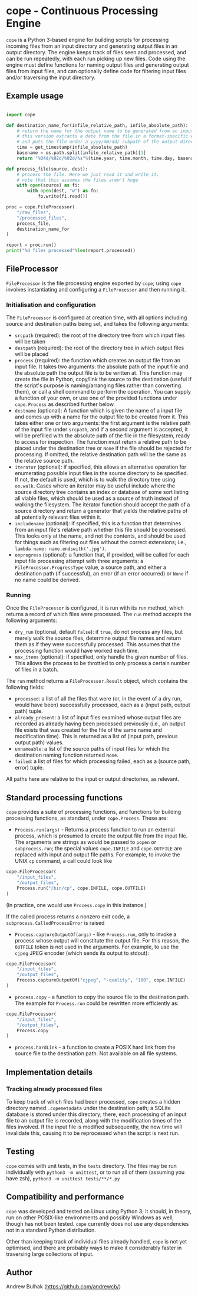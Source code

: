 # cope - Continuous Processing Engine

`cope` is a Python 3-based engine for building scripts for processing incoming files from an input directory and generating output files in an output directory. The engine keeps track of files seen and processed, and can be run repeatedly, with each run picking up new files. Code using the engine must define functions for naming output files and generating output files from input files, and can optionally define code for filtering input files and/or traversing the input directory.

## Example usage

```python

import cope

def destination_name_for(infile_relative_path, infile_absolute_path):
	# return the name for the output name to be generated from an input file
	# this version extracts a date from the file in a format-specific way
	# and puts the file under a yyyy/mm/dd/ subpath of the output directory
	time = get_timestamp(infile_absolute_path)
	basename = os.path.split(infile_relative_path)[1]
	return "%04d/%02d/%02d/%s"%(time.year, time.month, time.day, basename)

def process_file(source, dest):
	# process the file. Here we just read it and write it. 
	# note that this assumes the files aren't huge
	with open(source) as fi:
		with open(dest, "w") as fo:
			fo.write(fi.read())

proc = cope.FileProcessor(
	"/raw_files", 
	"/processed_files", 
	process_file,
	destination_name_for
)

report = proc.run()
print("%d files processed"%len(report.processed))

```

## FileProcessor

`FileProcessor` is the file processing engine exported by `cope`; using `cope` involves instantiating and configuring a `FileProcessor` and then running it. 


### Initialisation and configuration

The `FileProcessor` is configured at creation time, with all options including source and destination paths being set, and takes the following arguments:

- `srcpath` (required): the root of the directory tree from which input files will be taken
- `destpath` (required): the root of the directory tree in which output files will be placed
- `process` (required): the function which creates an output file from an input file. It takes two arguments: the absolute path of the input file and the absolute path the output file is to be written at. This function may create the file in Python, copy/link the source to the destination (useful if the script's purpose is naming/arranging files rather than converting them), or call a shell command to perform the operation. You can supply a function of your own, or use one of the provided functions under `cope.Process` as described further below.
- `destname` (optional): A function which is given the name of a input file and comes up with a name for the output file to be created from it. This takes either one or two arguments: the first argument is the relative path of the input file under `srcpath`, and if a second argument is accepted, it will be prefilled with the absolute path of the file in the filesystem, ready to access for inspection. The function must return a relative path to be placed under the destination tree or `None` if the file should be rejected for processing. If omitted, the relative destination path will be the same as the relative source path.
- `iterator` (optional): if specified, this allows an alternative operation for enumerating possible input files in the source directory to be specified. If not, the default is used, which is to walk the directory tree using `os.walk`. Cases where an iterator may be useful include where the source directory tree contains an index or database of some sort listing all viable files, which should be used as a source of truth instead of walking the filesystem. The iterator function should accept the path of a source directory and return a generator that yields the relative paths of all potentially relevant files within it.
- `includename` (optional): if specified, this is a function that determines from an input file's relative path whether this file should be processed. This looks only at the name, and not the contents, and should be used for things such as filtering out files without the correct extensions; i.e., `lambda name: name.endswith('.jpg')`.
- `onprogress` (optional): a function that, if provided, will be called for each input file processing attempt with three arguments: a `FileProcessor.ProgressType` value, a source path, and either a destination path (if successful), an error (if an error occurred) or `None` if no name could be derived.

### Running

Once the `FileProcessor` is configured, it is run with its `run` method, which returns a record of which files were processed. The `run` method accepts the following arguments:

- `dry_run` (optional, default `false`): if `true`, do not process any files, but merely walk the source files, determine output file names and return them as if they were successfully processed. This assumes that the processing function would have worked each time.
- `max_items` (optional): if specified, only handle the given number of files. This allows the process to be throttled to only process a certain number of files in a batch.

The `run` method returns a `FileProcessor.Result` object, which contains the following fields:
- `processed`: a list of all the files that were (or, in the event of a dry run, would have been) successfully processed, each as a (input path, output path) tuple.
- `already_present`: a list of input files examined whose output files are recorded as already having been processed previously (i.e., an output file exists that was created for the file of the same name and modification time). This is returned as a list of (input path, previous output path) values.
- `unnameable`: a list of the source paths of input files for which the destination naming function returned `None`.
- `failed`: a list of files for which processing failed, each as a (source path, error) tuple.

All paths here are relative to the input or output directories, as relevant.

## Standard processing functions

`cope` provides a suite of processing functions, and functions for building processing functions, as standard, under `cope.Process`. These are:

- `Process.run(args)` - Returns a process function to run an external process, which is presumed to create the output file from the input file. The arguments are strings as would be passed to `popen` or `subprocess.run`; the special values `cope.INFILE` and `cope.OUTFILE` are replaced with input and output file paths. For example, to invoke the UNIX `cp` command, a call could look like 
```python
cope.FileProcessor(
	"/input_files", 
	"/output_files", 
	Process.run("/bin/cp", cope.INFILE, cope.OUTFILE)
)
```
  (In practice, one would use `Process.copy` in this instance.)

  If the called process returns a nonzero exit code, a `subprocess.CalledProcessError` is raised

- `Process.captureOutputOf(args)` - like `Process.run`, only to invoke a process whose output will constitute the output file. For this reason, the `OUTFILE` token is not used in the arguments. For example, to use the `cjpeg` JPEG encoder (which sends its output to stdout):
```python
cope.FileProcessor(
	"/input_files", 
	"/output_files", 
	Process.captureOutputOf("cjpeg", "-quality", "100", cope.INFILE)
)
```

- `process.copy` - a function to copy the source file to the destination path. The example for `Process.run` could be rewritten more efficiently as:
```python
cope.FileProcessor(
	"/input_files", 
	"/output_files", 
	Process.copy
)
```

- `process.hardLink` - a function to create a POSIX hard link from the source file to the destination path. Not available on all file systems.

## Implementation details

### Tracking already processed files

To keep track of which files had been processed, `cope` creates a hidden directory named `.copemetadata` under the destination path; a SQLite database is stored under this directory; there, each processing of an input file to an output file is recorded, along with the modification times of the files involved. If the input file is modified subsequently, the new time will invalidate this, causing it to be reprocessed when the script is next run.

## Testing

`cope` comes with unit tests, in the `tests` directory. The files may be run individually with `python3 -m unittest`, or to run all of them (assuming you have zsh), `python3 -m unittest tests/**/*.py`

## Compatibility and performance

`cope` was developed and tested on Linux using Python 3; it should, in theory, run on other POSIX-like environments and possibly Windows as well, though has not been tested. `cope` currently does not use any dependencies not in a standard Python distribution.

Other than keeping track of individual files already handled, `cope` is not yet optimised, and there are probably ways to make it considerably faster in traversing large collections of input.

## Author
Andrew Bulhak (https://github.com/andrewcb/)